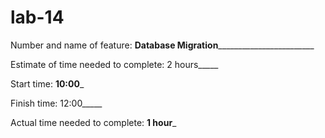 # lab-14

Number and name of feature: ____Database Migration____________________________

Estimate of time needed to complete: 2 hours_____

Start time: __10:00___

Finish time: 12:00_____

Actual time needed to complete: __1 hour___